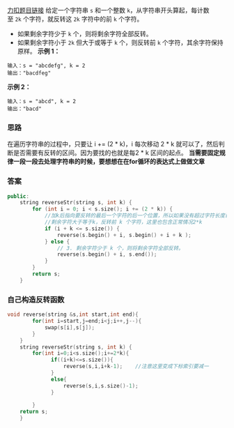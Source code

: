 [力扣题目链接](https://leetcode.cn/problems/reverse-string-ii/)
给定一个字符串 `s` 和一个整数 `k`，从字符串开头算起，每计数至 `2k` 个字符，就反转这 `2k` 字符中的前 `k` 个字符。

-   如果剩余字符少于 `k` 个，则将剩余字符全部反转。
-   如果剩余字符小于 `2k` 但大于或等于 `k` 个，则反转前 `k` 个字符，其余字符保持原样。
**示例 1：**
```
输入：s = "abcdefg", k = 2
输出："bacdfeg"
```
**示例 2：**
```
输入：s = "abcd", k = 2
输出："bacd"
```

### 思路
在遍历字符串的过程中，只要让 i += (2 * k)，i 每次移动 2 * k 就可以了，然后判断是否需要有反转的区间。因为要找的也就是每2 * k 区间的起点。
**当需要固定规律一段一段去处理字符串的时候，要想想在在for循环的表达式上做做文章**

### 答案
```c++
public:
    string reverseStr(string s, int k) {
        for (int i = 0; i < s.size(); i += (2 * k)) {
            //加k后指向要反转的最后一个字符的后一个位置，所以如果没有超过字符长度说明 
            //剩余字符大于等于k，反转前 k 个字符，这里也包含正常情况2*k
            if (i + k <= s.size()) {
                reverse(s.begin() + i, s.begin() + i + k );
            } else {
                // 3. 剩余字符少于 k 个，则将剩余字符全部反转。
                reverse(s.begin() + i, s.end());
            }
        }
        return s;
    }
```
### 自己构造反转函数
```c++
void reverse(string &s,int start,int end){
		for(int i=start,j=end;i<j;i++,j--){
			swap(s[i],s[j]);
		}
    }
    string reverseStr(string s, int k) {
        for(int i=0;i<s.size();i+=2*k){
              if((i+k)<=s.size()){
                  reverse(s,i,i+k-1);    //注意这里变成下标索引要减一
              }
              else{
                  reverse(s,i,s.size()-1);
              }
              
        }
    return s;
    }
```